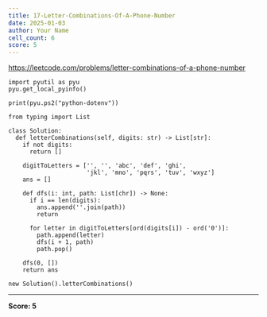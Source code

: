 ```yaml
---
title: 17-Letter-Combinations-Of-A-Phone-Number
date: 2025-01-03
author: Your Name
cell_count: 6
score: 5
---
```


https://leetcode.com/problems/letter-combinations-of-a-phone-number


```
import pyutil as pyu
pyu.get_local_pyinfo()
```


```
print(pyu.ps2("python-dotenv"))
```


```
from typing import List
```


```
class Solution:
  def letterCombinations(self, digits: str) -> List[str]:
    if not digits:
      return []

    digitToLetters = ['', '', 'abc', 'def', 'ghi',
                      'jkl', 'mno', 'pqrs', 'tuv', 'wxyz']
    ans = []

    def dfs(i: int, path: List[chr]) -> None:
      if i == len(digits):
        ans.append(''.join(path))
        return

      for letter in digitToLetters[ord(digits[i]) - ord('0')]:
        path.append(letter)
        dfs(i + 1, path)
        path.pop()

    dfs(0, [])
    return ans
```


```
new Solution().letterCombinations()
```


---
**Score: 5**